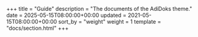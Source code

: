 +++
title = "Guide"
description = "The documents of the AdiDoks theme."
date = 2025-05-15T08:00:00+00:00
updated = 2021-05-15T08:00:00+00:00
sort_by = "weight"
weight = 1
template = "docs/section.html"
+++
